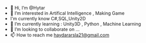 - 👋 Hi, I’m @Hytar
- 👀 I’m interested in Artifical Intelligence , Making Game
-    I'm currently know C#,SQL,Unity2D
- 🌱 I’m currently learning : Unity3D , Python , Machine Learning 
- 💞️ I’m looking to collaborate on ...
- 📫 How to reach me haydararsla21@gmail.com

<!---
Hytar/Hytar is a ✨ special ✨ repository because its `README.md` (this file) appears on your GitHub profile.
You can click the Preview link to take a look at your changes.
--->
